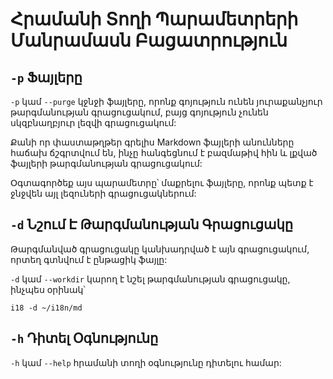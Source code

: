 # Հրամանի Տողի Պարամետրերի Մանրամասն Բացատրություն

## `-p` Ֆայլերը

`-p` կամ `--purge` կջնջի ֆայլերը, որոնք գոյություն ունեն յուրաքանչյուր թարգմանության գրացուցակում, բայց գոյություն չունեն սկզբնաղբյուր լեզվի գրացուցակում:

Քանի որ փաստաթղթեր գրելիս Markdown ֆայլերի անունները հաճախ ճշգրտվում են, ինչը հանգեցնում է բազմաթիվ հին և լքված ֆայլերի թարգմանության գրացուցակում:

Օգտագործեք այս պարամետրը՝ մաքրելու ֆայլերը, որոնք պետք է ջնջվեն այլ լեզուների գրացուցակներում:

## `-d` Նշում Է Թարգմանության Գրացուցակը

Թարգմանված գրացուցակը կանխադրված է այն գրացուցակում, որտեղ գտնվում է ընթացիկ ֆայլը:

`-d` կամ `--workdir` կարող է նշել թարգմանության գրացուցակը, ինչպես օրինակ՝

```
i18 -d ~/i18n/md
```

## `-h` Դիտել Օգնությունը

`-h` կամ `--help` հրամանի տողի օգնությունը դիտելու համար:
